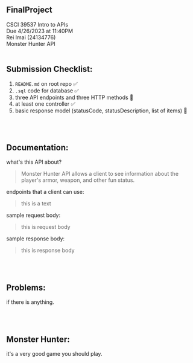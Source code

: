 ## FinalProject
CSCI 39537 Intro to APIs
<br />
Due 4/26/2023 at 11:40PM
<br />
Rei Imai (24134776)
<br />
Monster Hunter API
<br />
<br />

## Submission Checklist:
1. `README.md` on root repo ✅
2. `.sql` code for database ✅
3. three API endpoints and three HTTP methods 🛑
4. at least one controller ✅
5. basic response model (statusCode, statusDescription, list of items) 🛑

<br />
<br />

## Documentation:
what's this API about?
> Monster Hunter API allows a client to see information about the player's armor, weapon, and other fun status.

endpoints that a client can use:
> this is a text

sample request body:
> this is request body

sample response body:
> this is response body

<br />
<br />

## Problems:
if there is anything.

<br />
<br />

## Monster Hunter:
it's a very good game you should play.
